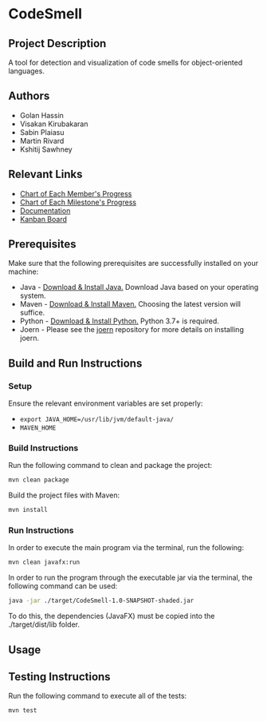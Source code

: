 # CodeSmell

## Project Description

A tool for detection and visualization of code smells for object-oriented languages.

## Authors

- Golan Hassin
- Visakan Kirubakaran
- Sabin Plaiasu
- Martin Rivard
- Kshitij Sawhney

## Relevant Links

- [Chart of Each Member's Progress](https://github.com/users/vikiru/projects/2/insights/1)
- [Chart of Each Milestone's Progress](https://github.com/users/vikiru/projects/2/insights/4)
- [Documentation](#)
- [Kanban Board](https://github.com/users/vikiru/projects/2)

## Prerequisites

Make sure that the following prerequisites are successfully installed on your machine:

- Java - [Download & Install Java.](https://www.java.com/en/download/manual.jsp) Download Java based on
  your operating system.
- Maven - [Download & Install Maven.](https://maven.apache.org/download.cgi) Choosing the latest version will suffice.
- Python - [Download & Install Python.](https://www.python.org/downloads/) Python 3.7+ is required.
- Joern - Please see the [joern](https://github.com/joernio/joern) repository for more details on installing joern.

## Build and Run Instructions

### Setup

Ensure the relevant environment variables are set properly:

- `export JAVA_HOME=/usr/lib/jvm/default-java/`
- `MAVEN_HOME`

### Build Instructions

Run the following command to clean and package the project:

```bash
mvn clean package
```

Build the project files with Maven:

```bash
mvn install
```

### Run Instructions

In order to execute the main program via the terminal, run the following:

```bash
mvn clean javafx:run
```

In order to run the program through the executable jar via the terminal, the following command can be used:

```bash
java -jar ./target/CodeSmell-1.0-SNAPSHOT-shaded.jar
```

To do this, the dependencies (JavaFX) must be copied into the ./target/dist/lib folder.

## Usage

## Testing Instructions

Run the following command to execute all of the tests:

```bash
mvn test
```
